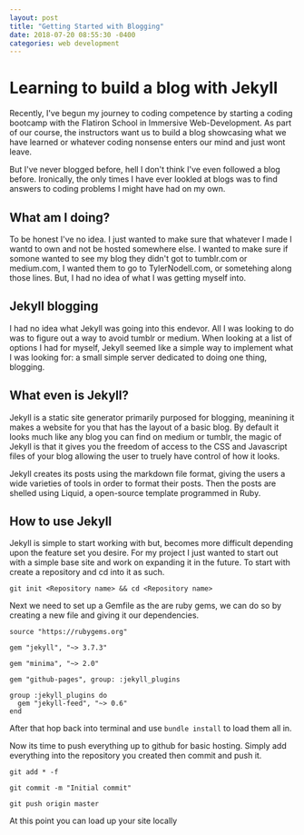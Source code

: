 ```yaml
---
layout: post
title: "Getting Started with Blogging"
date: 2018-07-20 08:55:30 -0400
categories: web development
--- 
```

# Learning to build a blog with Jekyll

Recently, I've begun my journey to coding competence by starting a coding bootcamp with the Flatiron School in Immersive Web-Development. As part of our course, the instructors want us to build a blog showcasing what we have learned or whatever coding nonsense enters our mind and just wont leave.

But I've never blogged before, hell I don't think I've even followed a blog before. Ironically, the only times I have ever lookled at blogs was to find answers to coding problems I might have had on my own.

## What am I doing?

To be honest I've no idea. I just wanted to make sure that whatever I made I wantd to own and not be hosted somewhere else. I wanted to make sure if somone wanted to see my blog they didn't got to tumblr.com or medium.com, I wanted them to go to TylerNodell.com, or sometehing along those lines. But, I had no idea of what I was getting myself into.

## Jekyll blogging

I had no idea what Jekyll was going into this endevor. All I was looking to do was to figure out a way to avoid tumblr or medium. When looking at a list of options I had for myself, Jekyll seemed like a simple way to implement what I was looking for: a small simple server dedicated to doing one thing, blogging.

## What even is Jekyll?

Jekyll is a static site generator primarily purposed for blogging, meanining it makes a website for you that has the layout of a basic blog. By default it looks much like any blog you can find on medium or tumblr, the magic of Jekyll is that it gives you the freedom of access to the CSS and Javascript files of your blog allowing the user to truely have control of how it looks.

Jekyll creates its posts using the markdown file format, giving the users a wide varieties of tools in order to format their posts. Then the posts are shelled using Liquid, a open-source template programmed in Ruby. 

## How to use Jekyll

Jekyll is simple to start working with but, becomes more difficult depending upon the feature set you desire. For my project I just wanted to start out with a simple base site and work on expanding it in the future. To start with create a repository and cd into it as such.

```
git init <Repository name> && cd <Repository name>
```
Next we need to set up a Gemfile as the are ruby gems, we can do so by creating a new file and giving it our dependencies.

```
source "https://rubygems.org"

gem "jekyll", "~> 3.7.3"

gem "minima", "~> 2.0"

gem "github-pages", group: :jekyll_plugins

group :jekyll_plugins do
  gem "jekyll-feed", "~> 0.6"
end
```

After that hop back into terminal and use `bundle install` to load them all in.

Now its time to push everything up to github for basic hosting. Simply add everything into the repository you created then commit and push it.

```
git add * -f

git commit -m "Initial commit"

git push origin master
```

At this point you can load up your site locally 
